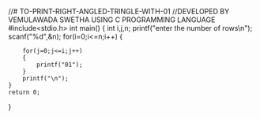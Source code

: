 //# TO-PRINT-RIGHT-ANGLED-TRINGLE-WITH-01
//DEVELOPED BY VEMULAWADA SWETHA USING C PROGRAMMING LANGUAGE
#include<stdio.h>
int main()
{
    int i,j,n;
    printf("enter the number of rows\n");
    scanf("%d",&n);
    for(i=0;i<=n;i++)
    {
    	
    	for(j=0;j<=i;j++)
    	{
    		printf("01");
		}
		printf("\n");
	}
	return 0;
}
